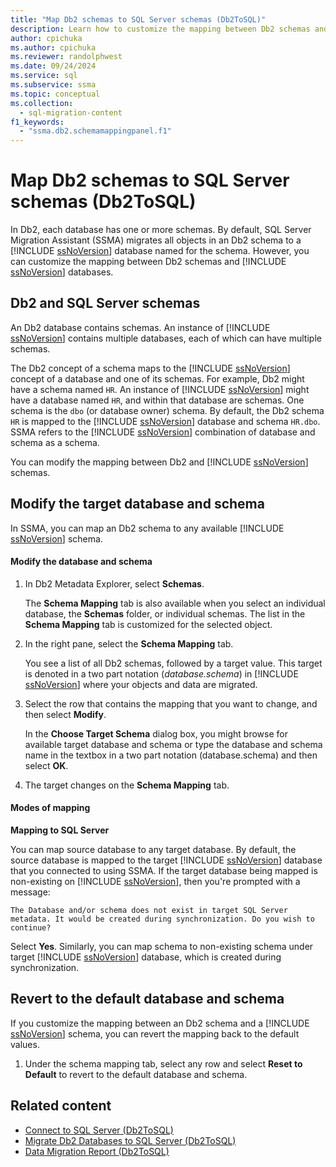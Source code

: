 ```yaml
---
title: "Map Db2 schemas to SQL Server schemas (Db2ToSQL)"
description: Learn how to customize the mapping between Db2 schemas and SQL Server databases in SSMA for Db2.
author: cpichuka
ms.author: cpichuka
ms.reviewer: randolphwest
ms.date: 09/24/2024
ms.service: sql
ms.subservice: ssma
ms.topic: conceptual
ms.collection:
  - sql-migration-content
f1_keywords:
  - "ssma.db2.schemamappingpanel.f1"
---
```

# Map Db2 schemas to SQL Server schemas (Db2ToSQL)

In Db2, each database has one or more schemas. By default, SQL Server Migration Assistant (SSMA) migrates all objects in an Db2 schema to a [!INCLUDE [ssNoVersion](../../includes/ssnoversion-md.md)] database named for the schema. However, you can customize the mapping between Db2 schemas and [!INCLUDE [ssNoVersion](../../includes/ssnoversion-md.md)] databases.

## Db2 and SQL Server schemas

An Db2 database contains schemas. An instance of [!INCLUDE [ssNoVersion](../../includes/ssnoversion-md.md)] contains multiple databases, each of which can have multiple schemas.

The Db2 concept of a schema maps to the [!INCLUDE [ssNoVersion](../../includes/ssnoversion-md.md)] concept of a database and one of its schemas. For example, Db2 might have a schema named `HR`. An instance of [!INCLUDE [ssNoVersion](../../includes/ssnoversion-md.md)] might have a database named `HR`, and within that database are schemas. One schema is the `dbo` (or database owner) schema. By default, the Db2 schema `HR` is mapped to the [!INCLUDE [ssNoVersion](../../includes/ssnoversion-md.md)] database and schema `HR.dbo`. SSMA refers to the [!INCLUDE [ssNoVersion](../../includes/ssnoversion-md.md)] combination of database and schema as a schema.

You can modify the mapping between Db2 and [!INCLUDE [ssNoVersion](../../includes/ssnoversion-md.md)] schemas.

<a id="modifying-the-target-database-and-schema"></a>

## Modify the target database and schema

In SSMA, you can map an Db2 schema to any available [!INCLUDE [ssNoVersion](../../includes/ssnoversion-md.md)] schema.

#### Modify the database and schema

1. In Db2 Metadata Explorer, select **Schemas**.

    The **Schema Mapping** tab is also available when you select an individual database, the **Schemas** folder, or individual schemas. The list in the **Schema Mapping** tab is customized for the selected object.

1. In the right pane, select the **Schema Mapping** tab.

    You see a list of all Db2 schemas, followed by a target value. This target is denoted in a two part notation (*database.schema*) in [!INCLUDE [ssNoVersion](../../includes/ssnoversion-md.md)] where your objects and data are migrated.

1. Select the row that contains the mapping that you want to change, and then select **Modify**.

    In the **Choose Target Schema** dialog box, you might browse for available target database and schema or type the database and schema name in the textbox in a two part notation (database.schema) and then select **OK**.

1. The target changes on the **Schema Mapping** tab.

#### Modes of mapping

**Mapping to SQL Server**

You can map source database to any target database. By default, the source database is mapped to the target [!INCLUDE [ssNoVersion](../../includes/ssnoversion-md.md)] database that you connected to using SSMA. If the target database being mapped is non-existing on [!INCLUDE [ssNoVersion](../../includes/ssnoversion-md.md)], then you're prompted with a message:

```output
The Database and/or schema does not exist in target SQL Server metadata. It would be created during synchronization. Do you wish to continue?
```

Select **Yes**. Similarly, you can map schema to non-existing schema under target [!INCLUDE [ssNoVersion](../../includes/ssnoversion-md.md)] database, which is created during synchronization.

## Revert to the default database and schema

If you customize the mapping between an Db2 schema and a [!INCLUDE [ssNoVersion](../../includes/ssnoversion-md.md)] schema, you can revert the mapping back to the default values.

1. Under the schema mapping tab, select any row and select **Reset to Default** to revert to the default database and schema.

## Related content

- [Connect to SQL Server (Db2ToSQL)](connecting-to-sql-server-db2tosql.md)
- [Migrate Db2 Databases to SQL Server (Db2ToSQL)](migrating-db2-databases-to-sql-server-db2tosql.md)
- [Data Migration Report (Db2ToSQL)](data-migration-report-db2tosql.md)
